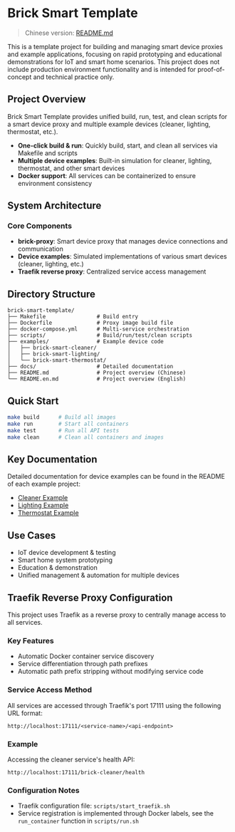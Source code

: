 # Brick Smart Template

> Chinese version: [README.md](README.md)

This is a template project for building and managing smart device proxies and example applications, focusing on rapid prototyping and educational demonstrations for IoT and smart home scenarios. This project does not include production environment functionality and is intended for proof-of-concept and technical practice only.

## Project Overview

Brick Smart Template provides unified build, run, test, and clean scripts for a smart device proxy and multiple example devices (cleaner, lighting, thermostat, etc.).

- **One-click build & run**: Quickly build, start, and clean all services via Makefile and scripts
- **Multiple device examples**: Built-in simulation for cleaner, lighting, thermostat, and other smart devices
- **Docker support**: All services can be containerized to ensure environment consistency

## System Architecture

### Core Components
- **brick-proxy**: Smart device proxy that manages device connections and communication
- **Device examples**: Simulated implementations of various smart devices (cleaner, lighting, etc.)
- **Traefik reverse proxy**: Centralized service access management

## Directory Structure

```
brick-smart-template/
├── Makefile                # Build entry
├── Dockerfile              # Proxy image build file
├── docker-compose.yml      # Multi-service orchestration
├── scripts/                # Build/run/test/clean scripts
├── examples/               # Example device code
│   ├── brick-smart-cleaner/
│   ├── brick-smart-lighting/
│   └── brick-smart-thermostat/
├── docs/                   # Detailed documentation
├── README.md               # Project overview (Chinese)
└── README.en.md            # Project overview (English)
```

## Quick Start

```bash
make build      # Build all images
make run        # Start all containers
make test       # Run all API tests
make clean      # Clean all containers and images
```

## Key Documentation

Detailed documentation for device examples can be found in the README of each example project:
- [Cleaner Example](examples/brick-smart-cleaner/README.md)
- [Lighting Example](examples/brick-smart-lighting/README.md)
- [Thermostat Example](examples/brick-smart-thermostat/README.md)

## Use Cases

- IoT device development & testing
- Smart home system prototyping
- Education & demonstration
- Unified management & automation for multiple devices

## Traefik Reverse Proxy Configuration

This project uses Traefik as a reverse proxy to centrally manage access to all services.

### Key Features
- Automatic Docker container service discovery
- Service differentiation through path prefixes
- Automatic path prefix stripping without modifying service code

### Service Access Method
All services are accessed through Traefik's port 17111 using the following URL format:
```
http://localhost:17111/<service-name>/<api-endpoint>
```

### Example
Accessing the cleaner service's health API:
```
http://localhost:17111/brick-cleaner/health
```

### Configuration Notes
- Traefik configuration file: `scripts/start_traefik.sh`
- Service registration is implemented through Docker labels, see the `run_container` function in `scripts/run.sh`